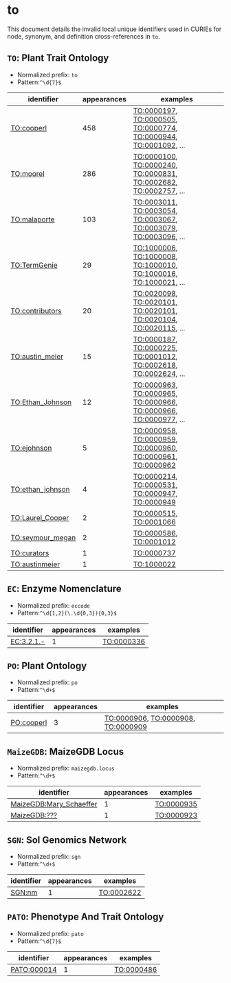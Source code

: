 # to

This document details the invalid local unique identifiers used in CURIEs
for node, synonym, and definition cross-references in `to`.


## `TO`: Plant Trait Ontology

- Normalized prefix: `to`
- Pattern:`^\d{7}$`


| identifier                                                  |   appearances | examples                                                                                                                                                                                                                                                 |
|-------------------------------------------------------------|---------------|----------------------------------------------------------------------------------------------------------------------------------------------------------------------------------------------------------------------------------------------------------|
| [TO:cooperl](https://bioregistry.io/TO:cooperl)             |           458 | [TO:0000197](https://bioregistry.io/TO:0000197), [TO:0000505](https://bioregistry.io/TO:0000505), [TO:0000774](https://bioregistry.io/TO:0000774), [TO:0000944](https://bioregistry.io/TO:0000944), [TO:0001092](https://bioregistry.io/TO:0001092), ... |
| [TO:moorel](https://bioregistry.io/TO:moorel)               |           286 | [TO:0000100](https://bioregistry.io/TO:0000100), [TO:0000240](https://bioregistry.io/TO:0000240), [TO:0000831](https://bioregistry.io/TO:0000831), [TO:0002682](https://bioregistry.io/TO:0002682), [TO:0002757](https://bioregistry.io/TO:0002757), ... |
| [TO:malaporte](https://bioregistry.io/TO:malaporte)         |           103 | [TO:0003011](https://bioregistry.io/TO:0003011), [TO:0003054](https://bioregistry.io/TO:0003054), [TO:0003067](https://bioregistry.io/TO:0003067), [TO:0003079](https://bioregistry.io/TO:0003079), [TO:0003096](https://bioregistry.io/TO:0003096), ... |
| [TO:TermGenie](https://bioregistry.io/TO:TermGenie)         |            29 | [TO:1000006](https://bioregistry.io/TO:1000006), [TO:1000008](https://bioregistry.io/TO:1000008), [TO:1000010](https://bioregistry.io/TO:1000010), [TO:1000016](https://bioregistry.io/TO:1000016), [TO:1000021](https://bioregistry.io/TO:1000021), ... |
| [TO:contributors](https://bioregistry.io/TO:contributors)   |            20 | [TO:0020098](https://bioregistry.io/TO:0020098), [TO:0020101](https://bioregistry.io/TO:0020101), [TO:0020101](https://bioregistry.io/TO:0020101), [TO:0020104](https://bioregistry.io/TO:0020104), [TO:0020115](https://bioregistry.io/TO:0020115), ... |
| [TO:austin_meier](https://bioregistry.io/TO:austin_meier)   |            15 | [TO:0000187](https://bioregistry.io/TO:0000187), [TO:0000225](https://bioregistry.io/TO:0000225), [TO:0001012](https://bioregistry.io/TO:0001012), [TO:0002618](https://bioregistry.io/TO:0002618), [TO:0002624](https://bioregistry.io/TO:0002624), ... |
| [TO:Ethan_Johnson](https://bioregistry.io/TO:Ethan_Johnson) |            12 | [TO:0000963](https://bioregistry.io/TO:0000963), [TO:0000965](https://bioregistry.io/TO:0000965), [TO:0000966](https://bioregistry.io/TO:0000966), [TO:0000966](https://bioregistry.io/TO:0000966), [TO:0000977](https://bioregistry.io/TO:0000977), ... |
| [TO:ejohnson](https://bioregistry.io/TO:ejohnson)           |             5 | [TO:0000958](https://bioregistry.io/TO:0000958), [TO:0000959](https://bioregistry.io/TO:0000959), [TO:0000960](https://bioregistry.io/TO:0000960), [TO:0000961](https://bioregistry.io/TO:0000961), [TO:0000962](https://bioregistry.io/TO:0000962)      |
| [TO:ethan_johnson](https://bioregistry.io/TO:ethan_johnson) |             4 | [TO:0000214](https://bioregistry.io/TO:0000214), [TO:0000531](https://bioregistry.io/TO:0000531), [TO:0000947](https://bioregistry.io/TO:0000947), [TO:0000949](https://bioregistry.io/TO:0000949)                                                       |
| [TO:Laurel_Cooper](https://bioregistry.io/TO:Laurel_Cooper) |             2 | [TO:0000515](https://bioregistry.io/TO:0000515), [TO:0001066](https://bioregistry.io/TO:0001066)                                                                                                                                                         |
| [TO:seymour_megan](https://bioregistry.io/TO:seymour_megan) |             2 | [TO:0000586](https://bioregistry.io/TO:0000586), [TO:0001012](https://bioregistry.io/TO:0001012)                                                                                                                                                         |
| [TO:curators](https://bioregistry.io/TO:curators)           |             1 | [TO:0000737](https://bioregistry.io/TO:0000737)                                                                                                                                                                                                          |
| [TO:austinmeier](https://bioregistry.io/TO:austinmeier)     |             1 | [TO:1000022](https://bioregistry.io/TO:1000022)                                                                                                                                                                                                          |

## `EC`: Enzyme Nomenclature

- Normalized prefix: `eccode`
- Pattern:`^\d{1,2}(\.\d{0,3}){0,3}$`


| identifier                                      |   appearances | examples                                        |
|-------------------------------------------------|---------------|-------------------------------------------------|
| [EC:3.2.1.-](https://bioregistry.io/EC:3.2.1.-) |             1 | [TO:0000336](https://bioregistry.io/TO:0000336) |

## `PO`: Plant Ontology

- Normalized prefix: `po`
- Pattern:`^\d+$`


| identifier                                      |   appearances | examples                                                                                                                                          |
|-------------------------------------------------|---------------|---------------------------------------------------------------------------------------------------------------------------------------------------|
| [PO:cooperl](https://bioregistry.io/PO:cooperl) |             3 | [TO:0000906](https://bioregistry.io/TO:0000906), [TO:0000908](https://bioregistry.io/TO:0000908), [TO:0000909](https://bioregistry.io/TO:0000909) |

## `MaizeGDB`: MaizeGDB Locus

- Normalized prefix: `maizegdb.locus`
- Pattern:`^\d+$`


| identifier                                                                |   appearances | examples                                        |
|---------------------------------------------------------------------------|---------------|-------------------------------------------------|
| [MaizeGDB:Mary_Schaeffer](https://bioregistry.io/MaizeGDB:Mary_Schaeffer) |             1 | [TO:0000935](https://bioregistry.io/TO:0000935) |
| [MaizeGDB:???](https://bioregistry.io/MaizeGDB:???)                       |             1 | [TO:0000923](https://bioregistry.io/TO:0000923) |

## `SGN`: Sol Genomics Network

- Normalized prefix: `sgn`
- Pattern:`^\d+$`


| identifier                              |   appearances | examples                                        |
|-----------------------------------------|---------------|-------------------------------------------------|
| [SGN:nm](https://bioregistry.io/SGN:nm) |             1 | [TO:0002622](https://bioregistry.io/TO:0002622) |

## `PATO`: Phenotype And Trait Ontology

- Normalized prefix: `pato`
- Pattern:`^\d{7}$`


| identifier                                        |   appearances | examples                                        |
|---------------------------------------------------|---------------|-------------------------------------------------|
| [PATO:000014](https://bioregistry.io/PATO:000014) |             1 | [TO:0000486](https://bioregistry.io/TO:0000486) |

